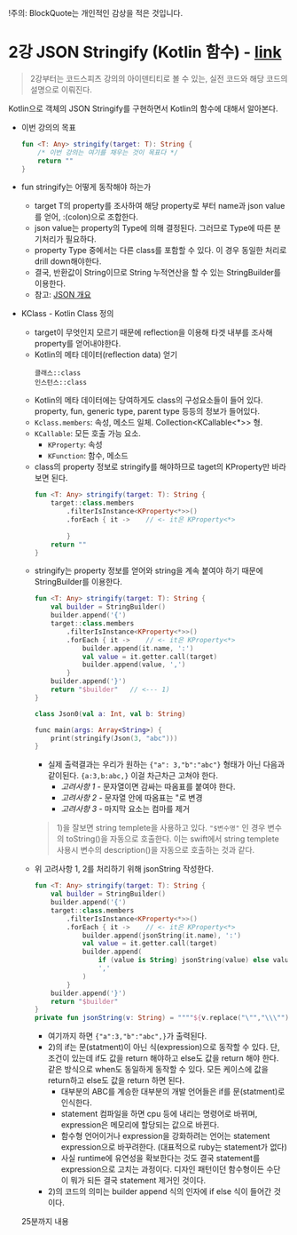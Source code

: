 !주의: BlockQuote는 개인적인 감상을 적은 것입니다.

# 2강 JSON Stringify (Kotlin 함수) - [link](https://www.youtube.com/watch?v=J0U-FFFJztI)
> 2강부터는 코드스피츠 강의의 아이덴티티로 볼 수 있는, 실전 코드와 해당 코드의 설명으로 이뤄진다.

Kotlin으로 객체의 JSON Stringify를 구현하면서 Kotlin의 함수에 대해서 알아본다.
- 이번 강의의 목표
    ```kotlin
    fun <T: Any> stringify(target: T): String {
        /* 이번 강의는 여기를 채우는 것이 목표다 */
        return ""
    }
    ```
- fun stringify는 어떻게 동작해야 하는가
    - target T의 property를 조사하여 해당 property로 부터 name과 json value를 얻어, :(colon)으로 조합한다.
    - json value는 property의 Type에 의해 결정된다. 그러므로 Type에 따른 분기처리가 필요하다.
    - property Type 중에서는 다른 class를 포함할 수 있다. 이 경우 동일한 처리로 drill down해야한다.
    - 결국, 반환값이 String이므로 String 누적연산을 할 수 있는 StringBuilder를 이용한다.
    - 참고: [JSON 개요](https://www.json.org/json-ko.html)
- KClass - Kotlin Class 정의
    - target이 무엇인지 모르기 때문에 reflection을 이용해 타겟 내부를 조사해 property를 얻어내야한다.
    - Kotlin의 메타 데이터(reflection data) 얻기
        ```
        클래스::class
        인스턴스::class
        ```
    - Kotlin의 메타 데이터에는 당여하게도 class의 구성요소들이 들어 있다. property, fun, generic type, parent type 등등의 정보가 들어있다.
    - `Kclass.members`: 속성, 메소드 일체. Collection<KCallable<*>> 형.
    - `KCallable`: 모든 호출 가능 요소.
        - `KProperty`: 속성
        - `KFunction`: 함수, 메소드 
    - class의 property 정보로 stringify를 해야하므로 taget의 KProperty만 바라보면 된다.
        ```kotlin 
        fun <T: Any> stringify(target: T): String {
            target::class.members
                .filterIsInstance<KProperty<*>>()
                .forEach { it ->    // <- it은 KProperty<*>
            
                }
            return ""
        }
        ```
    - stringify는 property 정보를 얻어와 string을 계속 붙여야 하기 때문에 StringBuilder를 이용한다.
        ```kotlin
        fun <T: Any> stringify(target: T): String {
            val builder = StringBuilder()
            builder.append('{')
            target::class.members
                .filterIsInstance<KProperty<*>>()
                .forEach { it ->    // <- it은 KProperty<*>
                    builder.append(it.name, ':')
                    val value = it.getter.call(target)
                    builder.append(value, ',')
                }
            builder.append('}')
            return "$builder"   // <--- 1)
        }

        class Json0(val a: Int, val b: String)

        func main(args: Array<String>) {
            print(stringify(Json(3, "abc")))
        }
        ```
        - 실제 출력결과는 우리가 원하는 `{"a": 3,"b":"abc"}` 형태가 아닌 다음과 같이된다. `{a:3,b:abc,}` 이걸 차근차근 고쳐야 한다.
            - *고려사항 1* - 문자열이면 감싸는 따옴표를 붙여야 한다.
            - *고려사항 2* - 문자열 안에 따옴표는 \"로 변경
            - *고려사항 3* - 마지막 요소는 컴마를 제거
        > 1)을 잘보면 string templete을 사용하고 있다. `"$변수명"` 인 경우 변수의 toString()을 자동으로 호출한다. 이는 swift에서 string templete 사용시 변수의 description()을 자동으로 호출하는 것과 같다.
    - 위 고려사항 1, 2를 처리하기 위해 jsonString 작성한다.
        ```kotlin
        fun <T: Any> stringify(target: T): String {
            val builder = StringBuilder()
            builder.append('{')
            target::class.members
                .filterIsInstance<KProperty<*>>()
                .forEach { it ->    // <- it은 KProperty<*>
                    builder.append(jsonString(it.name), ':')
                    val value = it.getter.call(target)
                    builder.append(
                        if (value is String) jsonString(value) else value,  // <--- 2)
                        ','
                    )
                }
            builder.append('}')
            return "$builder"
        }
        private fun jsonString(v: String) = """"${v.replace("\"","\\\"")}""""
        ```
        - 여기까지 하면 `{"a":3,"b":"abc",}`가 출력된다.
        - 2)의 if는 문(statment)이 아닌 식(expression)으로 동작할 수 있다. 단, 조건이 있는데 if도 값을 return 해야하고 else도 값을 return 해야 한다. 같은 방식으로 when도 동일하게 동작할 수 있다. 모든 케이스에 값을 return하고 else도 값을 return 하면 된다.
            - 대부분의 ABC를 계승한 대부분의 개발 언어들은 if를 문(statment)로 인식한다.
            - statement 컴파일을 하면 cpu 등에 내리는 명령어로 바뀌며, expression은 메모리에 할당되는 값으로 바뀐다.
            - 함수형 언어이거나 expression을 강화하려는 언어는 statement expression으로 바꾸려한다. (대표적으로 ruby는 statement가 없다)
            - 사실 runtime에 유연성을 확보한다는 것도 결국 statement를 expression으로 고치는 과정이다. 디자인 패턴이던 함수형이든 수단이 뭐가 되든 결국 statement 제거인 것이다.
        - 2)의 코드의 의미는 builder append 식의 인자에 if else 식이 들어간 것이다.

    25분까지 내용

    

        


    

       